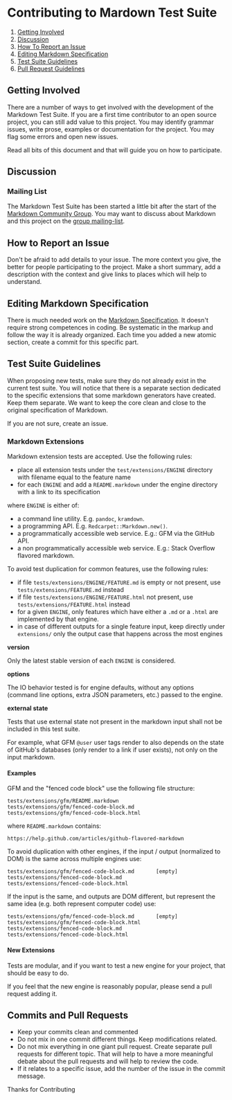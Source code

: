 # Contributing to Mardown Test Suite

1. [Getting Involved](#getting-involved)
2. [Discussion](#discussion)
3. [How To Report an Issue](#how-to-report-an-issue)
4. [Editing Markdown Specification](#editing-markdown-specification)
5. [Test Suite Guidelines](#test-suite-guidelines)
6. [Pull Request Guidelines](#pull-request-guidelines)

## Getting Involved

There are a number of ways to get involved with the development of the Markdown Test Suite. If you are a first time contributor to an open source project, you can still add value to this project. You may identify grammar issues, write prose, examples or documentation for the project. You may flag some errors and open new issues.

Read all bits of this document and that will guide you on how to participate.

## Discussion

### Mailing List

The Markdown Test Suite has been started a little bit after the start of the [Markdown Community Group](http://www.w3.org/community/markdown/). You may want to discuss about Markdown and this project on the [group mailing-list](http://lists.w3.org/Archives/Public/public-markdown/).

## How to Report an Issue

Don't be afraid to add details to your issue. The more context you give, the better for people participating to the project. Make a short summary, add a description with the context and give links to places which will help to understand.

## Editing Markdown Specification

There is much needed work on the [Markdown Specification](http://htmlpreview.github.io/?https://github.com/karlcow/markdown-testsuite/blob/master/markdown-spec.html). It doesn't require strong competences in coding. Be systematic in the markup and follow the way it is already organized. Each time you added a new atomic section, create a commit for this specific part.

## Test Suite Guidelines

When proposing new tests, make sure they do not already exist in the current test suite. You will notice that there is a separate section dedicated to the specific extensions that some markdown generators have created. Keep them separate. We want to keep the core clean and close to the original specification of Markdown.

If you are not sure, create an issue.

### Markdown Extensions

Markdown extension tests are accepted. Use the following rules:

- place all extension tests under the `test/extensions/ENGINE` directory with filename equal to the feature name
- for each `ENGINE` and add a `README.markdown` under the engine directory with a link to its specification

where `ENGINE` is either of:

- a command line utility. E.g. `pandoc`, `kramdown`.
- a programming API. E.g. `Redcarpet::Markdown.new()`.
- a programmatically accessible web service. E.g.: GFM via the GitHub API.
- a non programmatically accessible web service. E.g.: Stack Overflow flavored markdown.

To avoid test duplication for common features, use the following rules:

- if file `tests/extensions/ENGINE/FEATURE.md` is empty or not present, use `tests/extensions/FEATURE.md` instead
- if file `tests/extensions/ENGINE/FEATURE.html` not present, use `tests/extensions/FEATURE.html` instead
- for a given `ENGINE`, only features which have either a `.md` or a `.html` are implemented by that engine.
- in case of different outputs for a single feature input, keep directly under `extensions/` only the output case that happens across the most engines

**version**

Only the latest stable version of each `ENGINE` is considered.

**options**

The IO behavior tested is for engine defaults, without any options (command line options, extra JSON parameters, etc.) passed to the engine.

**external state**

Tests that use external state not present in the markdown input shall not be included in this test suite.

For example, what GFM `@user` user tags render to also depends on the state of GitHub's databases (only render to a link if user exists), not only on the input markdown.

#### Examples

GFM and the "fenced code block" use the following file structure:

    tests/extensions/gfm/README.markdown
    tests/extensions/gfm/fenced-code-block.md
    tests/extensions/gfm/fenced-code-block.html

where `README.markdown` contains:

    https://help.github.com/articles/github-flavored-markdown

To avoid duplication with other engines, if the input / output (normalized to DOM) is the same across multiple engines use:

    tests/extensions/gfm/fenced-code-block.md       [empty]
    tests/extensions/fenced-code-block.md
    tests/extensions/fenced-code-block.html

If the input is the same, and outputs are DOM different, but represent the same idea (e.g. both represent computer code) use:

    tests/extensions/gfm/fenced-code-block.md       [empty]
    tests/extensions/gfm/fenced-code-block.html
    tests/extensions/fenced-code-block.md
    tests/extensions/fenced-code-block.html

#### New Extensions

Tests are modular, and if you want to test a new engine for your project, that should be easy to do.

If you feel that the new engine is reasonably popular, please send a pull request adding it.

## Commits and Pull Requests

* Keep your commits clean and commented
* Do not mix in one commit different things. Keep modifications related.
* Do not mix everything in one giant pull request. Create separate pull requests for different topic. That will help to have a more meaningful debate about the pull requests and will help to review the code.
* If it relates to a specific issue, add the number of the issue in the commit message.

Thanks for Contributing
